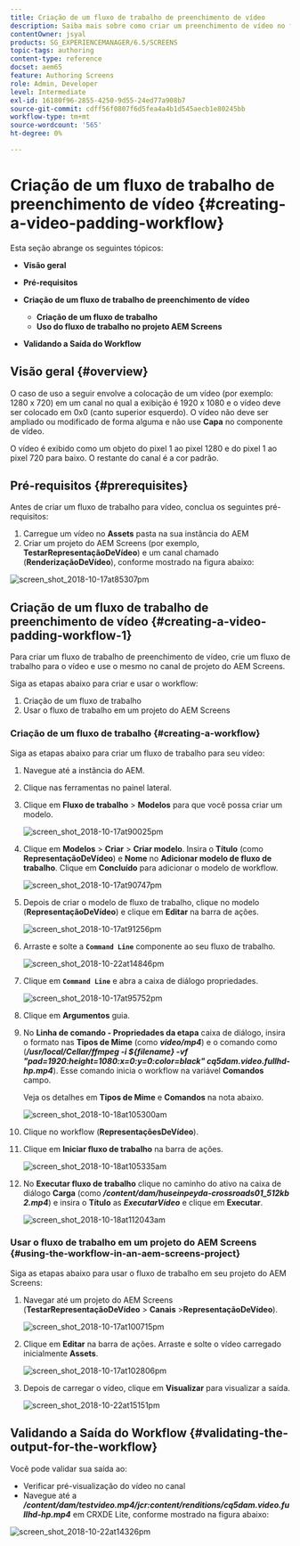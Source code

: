 ```yaml
---
title: Criação de um fluxo de trabalho de preenchimento de vídeo
description: Saiba mais sobre como criar um preenchimento de vídeo no fluxo de trabalho para seus ativos.
contentOwner: jsyal
products: SG_EXPERIENCEMANAGER/6.5/SCREENS
topic-tags: authoring
content-type: reference
docset: aem65
feature: Authoring Screens
role: Admin, Developer
level: Intermediate
exl-id: 16180f96-2855-4250-9d55-24ed77a908b7
source-git-commit: cdff56f0807f6d5fea4a4b1d545aecb1e80245bb
workflow-type: tm+mt
source-wordcount: '565'
ht-degree: 0%

---
```


# Criação de um fluxo de trabalho de preenchimento de vídeo {#creating-a-video-padding-workflow}

Esta seção abrange os seguintes tópicos:

* **Visão geral**
* **Pré-requisitos**
* **Criação de um fluxo de trabalho de preenchimento de vídeo**
   * **Criação de um fluxo de trabalho**
   * **Uso do fluxo de trabalho no projeto AEM Screens**

* **Validando a Saída do Workflow**

## Visão geral {#overview}

O caso de uso a seguir envolve a colocação de um vídeo (por exemplo: 1280 x 720) em um canal no qual a exibição é 1920 x 1080 e o vídeo deve ser colocado em 0x0 (canto superior esquerdo). O vídeo não deve ser ampliado ou modificado de forma alguma e não use **Capa** no componente de vídeo.

O vídeo é exibido como um objeto do pixel 1 ao pixel 1280 e do pixel 1 ao pixel 720 para baixo. O restante do canal é a cor padrão.

## Pré-requisitos {#prerequisites}

Antes de criar um fluxo de trabalho para vídeo, conclua os seguintes pré-requisitos:

1. Carregue um vídeo no **Assets** pasta na sua instância do AEM
1. Criar um projeto do AEM Screens (por exemplo, **TestarRepresentaçãoDeVídeo**) e um canal chamado (**RenderizaçãoDeVídeo**), conforme mostrado na figura abaixo:

![screen_shot_2018-10-17at85307pm](assets/screen_shot_2018-10-17at85307pm.png)

## Criação de um fluxo de trabalho de preenchimento de vídeo {#creating-a-video-padding-workflow-1}

Para criar um fluxo de trabalho de preenchimento de vídeo, crie um fluxo de trabalho para o vídeo e use o mesmo no canal de projeto do AEM Screens.

Siga as etapas abaixo para criar e usar o workflow:

1. Criação de um fluxo de trabalho
1. Usar o fluxo de trabalho em um projeto do AEM Screens

### Criação de um fluxo de trabalho {#creating-a-workflow}

Siga as etapas abaixo para criar um fluxo de trabalho para seu vídeo:

1. Navegue até a instância do AEM.
1. Clique nas ferramentas no painel lateral.
1. Clique em **Fluxo de trabalho** > **Modelos** para que você possa criar um modelo.

   ![screen_shot_2018-10-17at90025pm](assets/screen_shot_2018-10-17at90025pm.png)

1. Clique em **Modelos** > **Criar** > **Criar modelo**. Insira o **Título** (como **RepresentaçãoDeVídeo**) e **Nome** no **Adicionar modelo de fluxo de trabalho**. Clique em **Concluído** para adicionar o modelo de workflow.

   ![screen_shot_2018-10-17at90747pm](assets/screen_shot_2018-10-17at90747pm.png)

1. Depois de criar o modelo de fluxo de trabalho, clique no modelo (**RepresentaçãoDeVídeo**) e clique em **Editar** na barra de ações.

   ![screen_shot_2018-10-17at91256pm](assets/screen_shot_2018-10-17at91256pm.png)

1. Arraste e solte a **`Command Line`** componente ao seu fluxo de trabalho.

   ![screen_shot_2018-10-22at14846pm](assets/screen_shot_2018-10-22at14846pm.png)

1. Clique em **`Command Line`** e abra a caixa de diálogo propriedades.

   ![screen_shot_2018-10-17at95752pm](assets/screen_shot_2018-10-17at95752pm.png)

1. Clique em **Argumentos** guia.
1. No **Linha de comando - Propriedades da etapa** caixa de diálogo, insira o formato nas **Tipos de Mime** (como ***video/mp4***) e o comando como (***/usr/local/Cellar/ffmpeg -i ${filename} -vf &quot;pad=1920:height=1080:x=0:y=0:color=black&quot; cq5dam.video.fullhd-hp.mp4***). Esse comando inicia o workflow na variável **Comandos** campo.

   Veja os detalhes em **Tipos de Mime** e **Comandos** na nota abaixo.

   ![screen_shot_2018-10-18at105300am](assets/screen_shot_2018-10-18at105300am.png)

1. Clique no workflow (**RepresentaçõesDeVídeo**).
1. Clique em **Iniciar fluxo de trabalho** na barra de ações.

   ![screen_shot_2018-10-18at105335am](assets/screen_shot_2018-10-18at105335am.png)

1. No **Executar fluxo de trabalho** clique no caminho do ativo na caixa de diálogo **Carga** (como ***/content/dam/huseinpeyda-crossroads01_512kb 2.mp4***) e insira o **Título** as ***ExecutarVídeo*** e clique em **Executar**.

   ![screen_shot_2018-10-18at112043am](assets/screen_shot_2018-10-18at112043am.png)

### Usar o fluxo de trabalho em um projeto do AEM Screens {#using-the-workflow-in-an-aem-screens-project}

Siga as etapas abaixo para usar o fluxo de trabalho em seu projeto do AEM Screens:

1. Navegar até um projeto do AEM Screens (**TestarRepresentaçãoDeVídeo** > **Canais** >**RepresentaçãoDeVídeo**).

   ![screen_shot_2018-10-17at100715pm](assets/screen_shot_2018-10-17at100715pm.png)

1. Clique em **Editar** na barra de ações. Arraste e solte o vídeo carregado inicialmente **Assets**.

   ![screen_shot_2018-10-17at102806pm](assets/screen_shot_2018-10-17at102806pm.png)

1. Depois de carregar o vídeo, clique em **Visualizar** para visualizar a saída.

   ![screen_shot_2018-10-22at15151pm](assets/screen_shot_2018-10-22at15151pm.png)

## Validando a Saída do Workflow {#validating-the-output-for-the-workflow}

Você pode validar sua saída ao:

* Verificar pré-visualização do vídeo no canal
* Navegue até a ***/content/dam/testvideo.mp4/jcr:content/renditions/cq5dam.video.fullhd-hp.mp4*** em CRXDE Lite, conforme mostrado na figura abaixo:

![screen_shot_2018-10-22at14326pm](assets/screen_shot_2018-10-22at14326pm.png)
